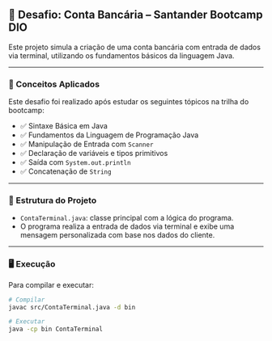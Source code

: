 ## 🏦 Desafio: Conta Bancária – Santander Bootcamp DIO

Este projeto simula a criação de uma conta bancária com entrada de dados via terminal, utilizando os fundamentos básicos da linguagem Java.

---

### 🧠 Conceitos Aplicados

Este desafio foi realizado após estudar os seguintes tópicos na trilha do bootcamp:

- ✅ Sintaxe Básica em Java  
- ✅ Fundamentos da Linguagem de Programação Java  
- ✅ Manipulação de Entrada com `Scanner`
- ✅ Declaração de variáveis e tipos primitivos
- ✅ Saída com `System.out.println`
- ✅ Concatenação de `String`

---

### 🧱 Estrutura do Projeto

- `ContaTerminal.java`: classe principal com a lógica do programa.
- O programa realiza a entrada de dados via terminal e exibe uma mensagem personalizada com base nos dados do cliente.

---

### 🖥️ Execução

Para compilar e executar:

```bash
# Compilar
javac src/ContaTerminal.java -d bin

# Executar
java -cp bin ContaTerminal
